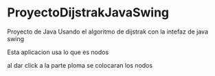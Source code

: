 # ProyectoDijstrakJavaSwing
Proyecto de Java Usando el algoritmo de dijstrak con la intefaz de java swing

Esta aplicacion usa lo que es nodos 

al dar click a la parte ploma se colocaran los nodos 
